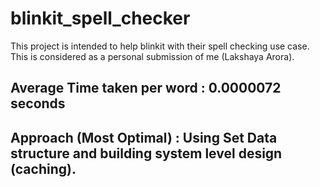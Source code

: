 # blinkit_spell_checker
This project is intended to help blinkit with their spell checking use case. This is considered as a personal submission of me (Lakshaya Arora).

## Average Time taken per word : 0.0000072 seconds
## Approach (Most Optimal) : Using Set Data structure and building system level design (caching).
